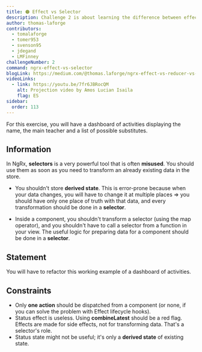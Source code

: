 ```yaml
---
title: 🟠 Effect vs Selector
description: Challenge 2 is about learning the difference between effects and selectors in NgRx
author: thomas-laforge
contributors:
  - tomalaforge
  - tomer953
  - svenson95
  - jdegand
  - LMFinney
challengeNumber: 2
command: ngrx-effect-vs-selector
blogLink: https://medium.com/@thomas.laforge/ngrx-effect-vs-reducer-vs-selector-58337ab59043
videoLinks:
  - link: https://youtu.be/7fr6JBRocQM
    alt: Projection video by Amos Lucian Isaila
    flag: ES
sidebar:
  order: 113
---
```


For this exercise, you will have a dashboard of activities displaying the name, the main teacher and a list of possible substitutes.

## Information

In NgRx, **selectors** is a very powerful tool that is often **misused**. You should use them as soon as you need to transform an already existing data in the store.

- You shouldn't store **derived state**. This is error-prone because when your data changes, you will have to change it at multiple places => you should have only one place of truth with that data, and every transformation should be done in a **selector**.

- Inside a component, you shouldn't transform a selector (using the map operator), and you shouldn't have to call a selector from a function in your view. The useful logic for preparing data for a component should be done in a **selector**.

## Statement

You will have to refactor this working example of a dashboard of activities.

## Constraints

- Only **one action** should be dispatched from a component (or none, if you can solve the problem with Effect lifecycle hooks).
- Status effect is useless. Using **combineLatest** should be a red flag. Effects are made for side effects, not for transforming data. That's a selector's role.
- Status state might not be useful; it's only a **derived state** of existing state.
